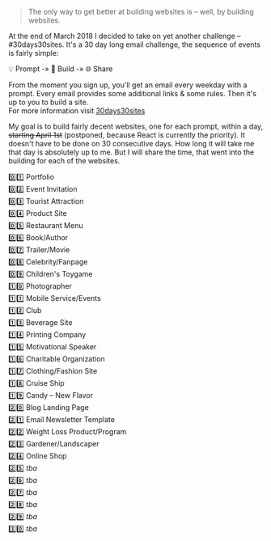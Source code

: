
> The only way to get better at building websites is – well, by building websites.

At the end of March 2018 I decided to take on yet another challenge – #30days30sites. It's a 30 day long email challenge, the sequence of events is fairly simple:

💡 Prompt   -»   🔧 Build   -»   🌐 Share

From the moment you sign up, you'll get an email every weekday with a prompt. Every email provides some additional links & some rules. Then it's up to you to build a site.  
For more information visit [30days30sites](http://www.codelegy.com/30days30sites/ "#30days30sites challenge")

My goal is to build fairly decent websites, one for each prompt, within a day, ~~starting April 1st~~ (postponed, because React is currently the priority). It doesn't have to be done on 30 consecutive days. How long it will take me that day is absolutely up to me. But I will share the time, that went into the building for each of the websites.

 0️⃣1️⃣ Portfolio  
 0️⃣2️⃣ Event Invitation  
 0️⃣3️⃣ Tourist Attraction  
 0️⃣4️⃣ Product Site  
 0️⃣5️⃣ Restaurant Menu  
 0️⃣6️⃣ Book/Author  
 0️⃣7️⃣ Trailer/Movie  
 0️⃣8️⃣ Celebrity/Fanpage  
 0️⃣9️⃣ Children's Toygame  
 1️⃣0️⃣ Photographer  
 1️⃣1️⃣ Mobile Service/Events  
 1️⃣2️⃣ Club  
 1️⃣3️⃣ Beverage Site  
 1️⃣4️⃣ Printing Company  
 1️⃣5️⃣ Motivational Speaker  
 1️⃣6️⃣ Charitable Organization  
 1️⃣7️⃣ Clothing/Fashion Site  
 1️⃣8️⃣ Cruise Ship  
 1️⃣9️⃣ Candy – New Flavor  
 2️⃣0️⃣ Blog Landing Page  
 2️⃣1️⃣ Email Newsletter Template  
 2️⃣2️⃣ Weight Loss Product/Program  
 2️⃣3️⃣ Gardener/Landscaper  
 2️⃣4️⃣ Online Shop  
 2️⃣5️⃣ *tba*  
 2️⃣6️⃣ *tba*  
 2️⃣7️⃣ *tba*  
 2️⃣8️⃣ *tba*  
 2️⃣9️⃣ *tba*  
 3️⃣0️⃣ *tba*  
